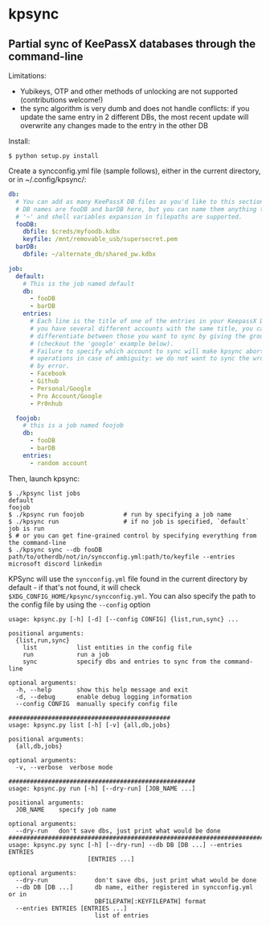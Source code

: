 # kpsync

## Partial sync of KeePassX databases through the command-line

Limitations:
- Yubikeys, OTP and other methods of unlocking are not supported (contributions welcome!)
- the sync algorithm is very dumb and does not handle conflicts: if you update the same entry in 2 different DBs, the most recent update will overwrite any changes made to the entry in the other DB

Install:
```
$ python setup.py install
```

Create a syncconfig.yml file (sample follows), either in the current directory, or in ~/.config/kpsync/:

```yaml
db:
  # You can add as many KeePassX DB files as you'd like to this section,
  # DB names are fooDB and barDB here, but you can name them anything they want
  # '~' and shell variables expansion in filepaths are supported.
  fooDB:
    dbfile: $creds/myfoodb.kdbx
    keyfile: /mnt/removable_usb/supersecret.pem
  barDB:
    dbfile: ~/alternate_db/shared_pw.kdbx

job:
  default:
    # This is the job named default
    db:
      - fooDB
      - barDB
    entries:
      # Each line is the title of one of the entries in your KeepassX DB. In case
      # you have several different accounts with the same title, you can
      # differentiate between those you want to sync by giving the group path
      # (checkout the 'google' example below).
      # Failure to specify which account to sync will make kpsync abort all
      # operations in case of ambiguity: we do not want to sync the wrong entry
      # by error.
      - Facebook
      - Github
      - Personal/Google
      - Pro Account/Google
      - Pr0nhub

  foojob:
    # this is a job named foojob
    db:
      - fooDB
      - barDB
    entries:
      - random account
```

Then, launch kpsync:
```
$ ./kpsync list jobs
default
foojob
$ ./kpsync run foojob           # run by specifying a job name
$ ./kpsync run                  # if no job is specified, `default` job is run
$ # or you can get fine-grained control by specifying everything from the command-line
$ ./kpsync sync --db fooDB path/to/otherdb/not/in/syncconfig.yml:path/to/keyfile --entries microsoft discord linkedin
```
KPSync will use the `syncconfig.yml` file found in the current directory by default - if that's not found, it will check `$XDG_CONFIG_HOME/kpsync/syncconfig.yml`. You can also specify the path to the config file by using the `--config` option

```
usage: kpsync.py [-h] [-d] [--config CONFIG] {list,run,sync} ...

positional arguments:
  {list,run,sync}
    list           list entities in the config file
    run            run a job
    sync           specify dbs and entries to sync from the command-line

optional arguments:
  -h, --help       show this help message and exit
  -d, --debug      enable debug logging information
  --config CONFIG  manually specify config file

#############################################
usage: kpsync.py list [-h] [-v] {all,db,jobs}

positional arguments:
  {all,db,jobs}

optional arguments:
  -v, --verbose  verbose mode

####################################################
usage: kpsync.py run [-h] [--dry-run] [JOB_NAME ...]

positional arguments:
  JOB_NAME    specify job name

optional arguments:
  --dry-run   don't save dbs, just print what would be done
#########################################################################
usage: kpsync.py sync [-h] [--dry-run] --db DB [DB ...] --entries ENTRIES
                      [ENTRIES ...]

optional arguments:
  --dry-run             don't save dbs, just print what would be done
  --db DB [DB ...]      db name, either registered in syncconfig.yml or in
                        DBFILEPATH[:KEYFILEPATH] format
  --entries ENTRIES [ENTRIES ...]
                        list of entries
```

